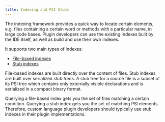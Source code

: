 ```yaml
---
title: Indexing and PSI Stubs
---
```



The indexing framework provides a quick way to locate certain elements, e.g. files containing a certain word or methods with a particular name, in large code bases. Plugin developers can use the existing indexes built by the IDE itself, as well as build and use their own indexes.

It supports two main types of indexes:

* [File-based indexes](/basics/indexing_and_psi_stubs/file_based_indexes.md)
* [Stub indexes](/basics/indexing_and_psi_stubs/stub_indexes.md)

File-based indexes are built directly over the content of files. Stub indexes are built over serialized *stub trees*. A stub tree for a source file is a subset of its PSI tree which contains only externally visible declarations and is serialized in a compact binary format.

Querying a file-based index gets you the set of files matching a certain condition. Querying a stub index gets you the set of matching PSI elements. Therefore, custom language plugin developers should typically use stub indexes in their plugin implementations.
